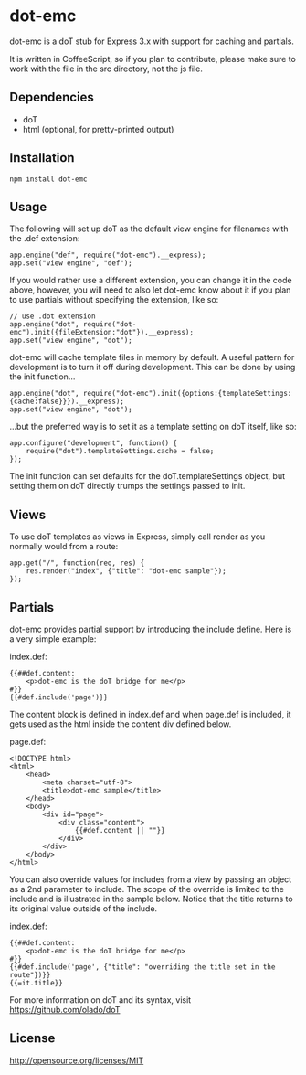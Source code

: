 dot-emc
=======

dot-emc is a doT stub for Express 3.x with support for caching and partials.

It is written in CoffeeScript, so if you plan to contribute, please make sure to work with the file in the src directory, not the js file. 

Dependencies
------------
* doT
* html (optional, for pretty-printed output)

Installation
------------
`npm install dot-emc`

Usage
-----

The following will set up doT as the default view engine for filenames with the .def extension:

	app.engine("def", require("dot-emc").__express);
	app.set("view engine", "def");

If you would rather use a different extension, you can change it in the code above, however, you will need to also let dot-emc know about it if you plan to use partials without specifying the extension, like so:

	// use .dot extension
	app.engine("dot", require("dot-emc").init({fileExtension:"dot"}).__express);
	app.set("view engine", "dot");

dot-emc will cache template files in memory by default. A useful pattern for development is to turn it off during  development. This can be done by using the init function...

	app.engine("dot", require("dot-emc").init({options:{templateSettings:{cache:false}}}).__express);
	app.set("view engine", "dot");

...but the preferred way is to set it as a template setting on doT itself, like so:

	app.configure("development", function() {
		require("dot").templateSettings.cache = false;
	});

The init function can set defaults for the doT.templateSettings object, but setting them on doT directly trumps the settings passed to init.

Views
-----

To use doT templates as views in Express, simply call render as you normally would from a route:

	app.get("/", function(req, res) {
		res.render("index", {"title": "dot-emc sample"});
	});

Partials
--------

dot-emc provides partial support by introducing the include define. Here is a very simple example:

index.def:

	{{##def.content:
		<p>dot-emc is the doT bridge for me</p>
	#}}
	{{#def.include('page')}}

The content block is defined in index.def and when page.def is included, it gets used as the html inside the content div defined below.

page.def:

	<!DOCTYPE html>
	<html>
		<head>
			<meta charset="utf-8">
			<title>dot-emc sample</title>
		</head>
		<body>
			<div id="page">
				<div class="content">
					{{#def.content || ""}}
				</div>
			</div>
		</body>
	</html>

You can also override values for includes from a view by passing an object as a 2nd parameter to include. The scope of the override is limited to the include and is illustrated in the sample below. Notice that the title returns to its original value outside of the include.

index.def:

	{{##def.content:
		<p>dot-emc is the doT bridge for me</p>
	#}}
	{{#def.include('page', {"title": "overriding the title set in the route"})}}
	{{=it.title}}

For more information on doT and its syntax, visit https://github.com/olado/doT

License
-------
http://opensource.org/licenses/MIT
